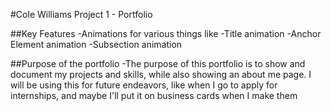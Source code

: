 #Cole Williams Project 1 - Portfolio

##Key Features
-Animations for various things like
    -Title animation
    -Anchor Element animation
    -Subsection animation

##Purpose of the portfolio
-The purpose of this portfolio is to show and document my projects and skills, while also showing an about me page. I will be using this for future endeavors, like when I go to apply for internships, and maybe I'll put it on business cards when I make them